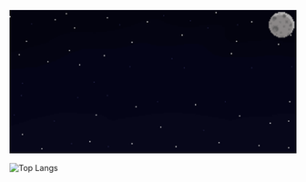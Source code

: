 ![MasterHead](./pixil-gif-drawing.gif)

![Top Langs](https://github-readme-stats.vercel.app/api/top-langs/?username=thefidanabdulla&layout=compact&theme=gotham&custom_title=Languages)


